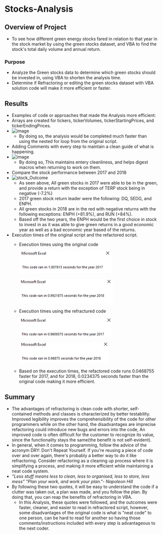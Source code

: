 # ****Stocks-Analysis****
## Overview of Project
- To see how different green energy stocks fared in relation to that year in the stock market by using the green stocks dataset, and VBA to find the stock's total daily volume and annual return.
### Purpose
- Analyze the Green stocks data to determine which green stocks should be invested in, using VBA to shorten the analysis time. 
- Determine if Refractoring or editing the green stocks dataset with VBA solution code will make it more efficient or faster. 
## Results
- Examples of code or approaches that made the Analysis more efficient:
-   Arrays are created for tickers, tickerVolumes, tickerStartingPrices, and tickerEndingPrices.
-   ![image](https://user-images.githubusercontent.com/106709942/173269719-3626926d-e4a6-4dee-8443-f1eafe6a0a15.png)
    -  By doing so, the analysis would be completed much faster than using the nested for loop from the original script. 
-  Adding Comments with every step to maintain a clean guide of what is happening. 
-  ![image](https://user-images.githubusercontent.com/106709942/173269038-c7cf011d-f0d1-455a-9a42-83d232566763.png)
    -  By doing so, This maintains entery cleanliness, and helps digest macros when returning to work on them.   
- Compare the stock performance between 2017 and 2018
- ![stock_Outcome](https://user-images.githubusercontent.com/106709942/173264167-6be6ddeb-d907-4b64-8093-6a8be2fcf37d.PNG) 
  - As seen above, All green stocks in 2017 were able to be in the green, and provide a return with the exception of TERP stock being in negative (-7.2%)
  - 2017 green stock return leader were the following: DQ, SEDG, and ENPH. 
  - All green stocks in 2018 are in the red with negative returns with the following exceptions: ENPH (+81.9%), and RUN (+84%). 
  - Based off the two years, the ENPH would be the first choice in stock to invest in as it was able to give green returns in a good economic year as well as a bad economic year based of the returns. 
- Execution times of the original script and the refactored script.
  - Execution times using the original code

     ![This is an image](https://github.com/albalushiaj/stocks-analysis/blob/main/Resources/VBA_AllStock_2017.PNG)
    
     ![This is an image](https://github.com/albalushiaj/stocks-analysis/blob/main/Resources/VBA_AllStock_2018.PNG)
  - Execution times using the refractured code 
  
     ![This is an image](https://github.com/albalushiaj/stocks-analysis/blob/main/Resources/VBA_Challenge_2017.PNG)
     
     ![This is an image](https://github.com/albalushiaj/stocks-analysis/blob/main/Resources/VBA_Challenge_2018.PNG)
          
  - Based on the execution times, the refactored code runs 0.0468755 faster for 2017, and for 2018, 0.0234375 seconds faster than the original code making it more efficient.
## Summary
-  The advantages of refractoring is clean code with shorter, self-contained methods and classes is characterized by better testability. Improved legibility improves the comprehensibility of the code for other programmers while on the other hand, the disadvantages are imprecise refactoring could introduce new bugs and errors into the code, An improved code is often difficult for the customer to recognize its value, since the functionality stays the same(the benefit is not self-evident).
-  In general, when it comes to programming, follow the advice of the acronym DRY: Don't Repeat Yourself. If you're reusing a piece of code over and over again, there's probably a better way to do it like refractoring. Consider refactoring as a cleaning up process where it is simplifying a process, and making it more efficient while maintaining a neat code system. 
-  *“Less stuff means less to clean, less to organised, less to store, less mess”* *"Plan your work, and work your plan."- Napoleon Hill*
  -  By following these two quotes, it will be easy to understand the code if a clutter was taken out, a plan was made, and you follow the plan. By doing that, you can reap the benefits of refractoring in VBA. 
     -  In this Analysis, these quotes were followed, and the outcomes were faster, cleaner, and easier to read in refractored script, however, some disadvantages of the original code is what is "neat code" to one person, can be hard to read for another so having those comments/instructions included with every step is advantageous to the next coder. 

